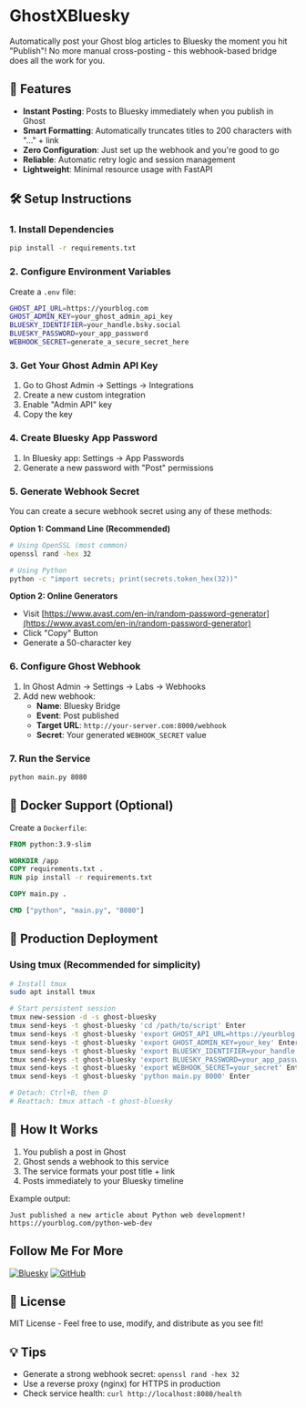 # GhostXBluesky 

Automatically post your Ghost blog articles to Bluesky the moment you hit "Publish"! No more manual cross-posting - this webhook-based bridge does all the work for you.

## 🚀 Features

- **Instant Posting**: Posts to Bluesky immediately when you publish in Ghost
- **Smart Formatting**: Automatically truncates titles to 200 characters with "..." + link
- **Zero Configuration**: Just set up the webhook and you're good to go
- **Reliable**: Automatic retry logic and session management
- **Lightweight**: Minimal resource usage with FastAPI

## 🛠️ Setup Instructions

### 1. Install Dependencies
```bash
pip install -r requirements.txt
```

### 2. Configure Environment Variables
Create a `.env` file:
```bash
GHOST_API_URL=https://yourblog.com
GHOST_ADMIN_KEY=your_ghost_admin_api_key
BLUESKY_IDENTIFIER=your_handle.bsky.social
BLUESKY_PASSWORD=your_app_password
WEBHOOK_SECRET=generate_a_secure_secret_here
```

### 3. Get Your Ghost Admin API Key
1. Go to Ghost Admin → Settings → Integrations
2. Create a new custom integration
3. Enable "Admin API" key
4. Copy the key

### 4. Create Bluesky App Password
1. In Bluesky app: Settings → App Passwords
2. Generate a new password with "Post" permissions

### 5. Generate Webhook Secret
You can create a secure webhook secret using any of these methods:

**Option 1: Command Line (Recommended)**
```bash
# Using OpenSSL (most common)
openssl rand -hex 32

# Using Python
python -c "import secrets; print(secrets.token_hex(32))"
```

**Option 2: Online Generators**
- Visit [https://www.avast.com/en-in/random-password-generator](https://www.avast.com/en-in/random-password-generator)
- Click "Copy" Button
- Generate a 50-character key

### 6. Configure Ghost Webhook
1. In Ghost Admin → Settings → Labs → Webhooks
2. Add new webhook:
   - **Name**: Bluesky Bridge
   - **Event**: Post published
   - **Target URL**: `http://your-server.com:8000/webhook`
   - **Secret**: Your generated `WEBHOOK_SECRET` value

### 7. Run the Service
```bash
python main.py 8080
```

## 🐳 Docker Support (Optional)
Create a `Dockerfile`:
```dockerfile
FROM python:3.9-slim

WORKDIR /app
COPY requirements.txt .
RUN pip install -r requirements.txt

COPY main.py .

CMD ["python", "main.py", "8080"]
```

## 🔧 Production Deployment

### Using tmux (Recommended for simplicity)
```bash
# Install tmux
sudo apt install tmux

# Start persistent session
tmux new-session -d -s ghost-bluesky
tmux send-keys -t ghost-bluesky 'cd /path/to/script' Enter
tmux send-keys -t ghost-bluesky 'export GHOST_API_URL=https://yourblog.com' Enter
tmux send-keys -t ghost-bluesky 'export GHOST_ADMIN_KEY=your_key' Enter
tmux send-keys -t ghost-bluesky 'export BLUESKY_IDENTIFIER=your_handle.bsky.social' Enter
tmux send-keys -t ghost-bluesky 'export BLUESKY_PASSWORD=your_app_password' Enter
tmux send-keys -t ghost-bluesky 'export WEBHOOK_SECRET=your_secret' Enter
tmux send-keys -t ghost-bluesky 'python main.py 8000' Enter

# Detach: Ctrl+B, then D
# Reattach: tmux attach -t ghost-bluesky
```

## 📝 How It Works

1. You publish a post in Ghost
2. Ghost sends a webhook to this service
3. The service formats your post title + link
4. Posts immediately to your Bluesky timeline

Example output:
```
Just published a new article about Python web development! 
https://yourblog.com/python-web-dev
```

## Follow Me For More

[![Bluesky](https://img.shields.io/badge/Bluesky-0285FF?style=for-the-badge&logo=bluesky&logoColor=white)](https://bsky.app/profile/h-s.site)
[![GitHub](https://img.shields.io/badge/GitHub-181717?style=for-the-badge&logo=github&logoColor=white)](https://github.com/Harshit-shrivastav)

## 📄 License

MIT License - Feel free to use, modify, and distribute as you see fit!

## 💡 Tips

- Generate a strong webhook secret: `openssl rand -hex 32`
- Use a reverse proxy (nginx) for HTTPS in production
- Check service health: `curl http://localhost:8080/health`
